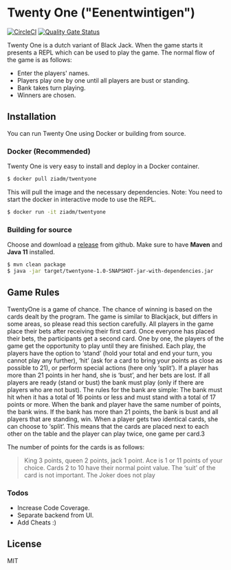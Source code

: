 # Twenty One ("Eenentwintigen")
[![CircleCI](https://circleci.com/gh/ziadmoubayed/twentyone.svg?style=svg)](https://circleci.com/gh/ziadmoubayed/twentyone)
[![Quality Gate Status](https://sonarcloud.io/api/project_badges/measure?project=ziadmoubayed_twentyone&metric=alert_status)](https://sonarcloud.io/dashboard?id=ziadmoubayed_twentyone)

Twenty One is a dutch variant of Black Jack. When the game starts it presents a REPL which can be used to play the game.
The normal flow of the game is as follows:
  - Enter the players' names.
  - Players play one by one until all players are bust or standing.
  - Bank takes turn playing.
  - Winners are chosen.

## Installation

You can run Twenty One using Docker or building from source.

### Docker (Recommended)
Twenty One is very easy to install and deploy in a Docker container.

```sh
$ docker pull ziadm/twentyone
```
This will pull the image and the necessary dependencies.
Note: You need to start the docker in interactive mode to use the REPL.

```sh
$ docker run -it ziadm/twentyone
```

### Building for source
Choose and download a [release](https://github.com/ziadmoubayed/twentyone/releases) from github. Make sure to have **Maven** and **Java 11** installed.

```sh
$ mvn clean package
$ java -jar target/twentyone-1.0-SNAPSHOT-jar-with-dependencies.jar
```

## Game Rules
TwentyOne is a game of chance. The chance of winning is based on the cards dealt by the program. The game is similar to Blackjack, but differs in some areas, so please read this section carefully.
All players in the game place their bets after receiving their first card. Once everyone has placed their bets, the participants get a second card.
One by one, the players of the game get the opportunity to play until they are finished. Each play, the players have the option to ‘stand’ (hold your total and end your turn, you cannot play any further), ‘hit’ (ask for a card to bring your points as close as possible to 21), or perform special actions (here only ‘split’). If a player has more than 21 points in her hand, she is ‘bust’, and her bets are lost.
If all players are ready (stand or bust) the bank must play (only if there are players who are not bust). The rules for the bank are simple: The bank must hit when it has a total of 16 points or less and must stand with a total of 17 points or more. When the bank and player have the same number of points, the bank wins. If the bank has more than 21 points, the bank is bust and all players that are standing, win.
When a player gets two identical cards, she can choose to ‘split’. This means that the cards are placed next to each other on the table and the player can play twice, one game per card.3

The number of points for the cards is as follows:
>King 3 points, queen 2 points, jack 1 point.
>Ace is 1 or 11 points of your choice.
>Cards 2 to 10 have their normal point value.
>The ‘suit’ of the card is not important.
>The Joker does not play

### Todos

 - Increase Code Coverage.
 - Separate backend from UI.
 - Add Cheats :)

License
----

MIT
